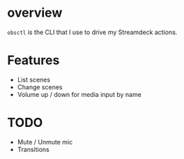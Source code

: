 # overview
`obsctl` is the CLI that I use to drive my Streamdeck actions. 

# Features

* List scenes
* Change scenes 
* Volume up / down for media input by name

# TODO
* Mute / Unmute mic
* Transitions

